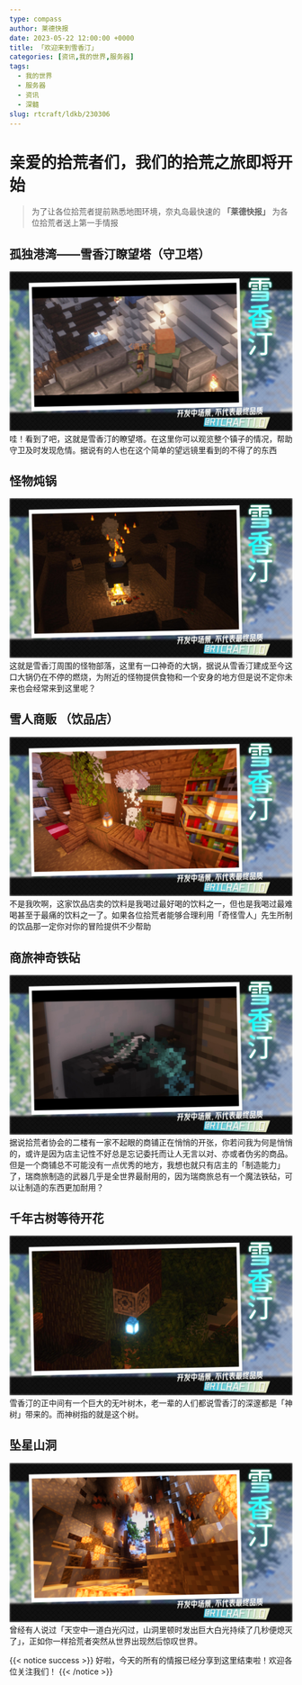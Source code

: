 ```yaml
---
type: compass
author: 莱德快报
date: 2023-05-22 12:00:00 +0000
title: 「欢迎来到雪香汀」
categories: [资讯,我的世界,服务器]
tags:
  - 我的世界
  - 服务器
  - 资讯
  - 深髓
slug: rtcraft/ldkb/230306
---
```

# 亲爱的拾荒者们，我们的拾荒之旅即将开始
> 为了让各位拾荒者提前熟悉地图环境，奈丸岛最快速的 **「莱德快报」** 为各位拾荒者送上第一手情报

##  孤独港湾——雪香汀瞭望塔（守卫塔） 
![雪香汀瞭望塔](3.png)
哇！看到了吧，这就是雪香汀的瞭望塔。在这里你可以观览整个镇子的情况，帮助守卫及时发现危情。据说有的人也在这个简单的望远镜里看到的不得了的东西
 
## 怪物炖锅 
![怪物炖锅](2.png)
这就是雪香汀周围的怪物部落，这里有一口神奇的大锅，据说从雪香汀建成至今这口大锅仍在不停的燃烧，为附近的怪物提供食物和一个安身的地方但是说不定你未来也会经常来到这里呢？
 
## 雪人商贩 （饮品店） 
![雪人商贩](8.png)
不是我吹啊，这家饮品店卖的饮料是我喝过最好喝的饮料之一，但也是我喝过最难喝甚至于最痛的饮料之一了。如果各位拾荒者能够合理利用「奇怪雪人」先生所制的饮品那一定你对你的冒险提供不少帮助

## 商旅神奇铁砧 
![神奇铁砧](4.png)
据说拾荒者协会的二楼有一家不起眼的商铺正在悄悄的开张，你若问我为何是悄悄的，或许是因为店主记性不好总是忘记委托而让人无言以对、亦或者伪劣的商品。但是一个商铺总不可能没有一点优秀的地方，我想也就只有店主的「制造能力」了，瑞商旅制造的武器几乎是全世界最耐用的，因为瑞商旅总有一个魔法铁砧，可以让制造的东西更加耐用？
 
## 千年古树等待开花
![千年古树](雪香汀.png)
雪香汀的正中间有一个巨大的无叶树木，老一辈的人们都说雪香汀的深邃都是「神树」带来的。而神树指的就是这个树。

## 坠星山洞
![坠星山洞](6.png)
曾经有人说过「天空中一道白光闪过，山洞里顿时发出巨大白光持续了几秒便熄灭了」，正如你一样拾荒者突然从世界出现然后惊叹世界。 
 
{{< notice success >}}
好啦，今天的所有的情报已经分享到这里结束啦！欢迎各位关注我们！ 
{{< /notice  >}}



